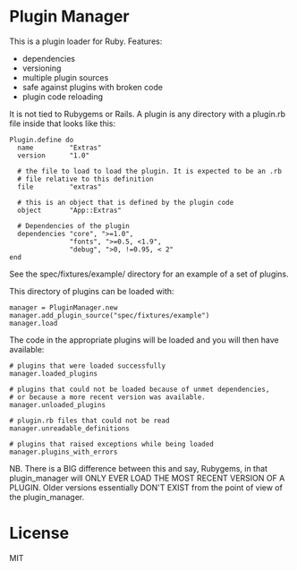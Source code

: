 
Plugin Manager
==============

This is a plugin loader for Ruby. Features:

  * dependencies
  * versioning
  * multiple plugin sources
  * safe against plugins with broken code
  * plugin code reloading
  
It is not tied to Rubygems or Rails. A plugin is any directory with a plugin.rb file
inside that looks like this:
    
    Plugin.define do
      name         "Extras"
      version      "1.0"
      
      # the file to load to load the plugin. It is expected to be an .rb
      # file relative to this definition
      file         "extras"
      
      # this is an object that is defined by the plugin code
      object       "App::Extras"
      
      # Dependencies of the plugin
      dependencies "core", ">=1.0",
                   "fonts", ">=0.5, <1.9",
                   "debug", ">0, !=0.95, < 2"
    end

See the spec/fixtures/example/ directory for an example of a set of plugins.

This
directory of plugins can be loaded with:

    manager = PluginManager.new
    manager.add_plugin_source("spec/fixtures/example")
    manager.load

The code in the appropriate plugins will be loaded and you will then have available:
    
    # plugins that were loaded successfully
    manager.loaded_plugins
    
    # plugins that could not be loaded because of unmet dependencies, 
    # or because a more recent version was available.
    manager.unloaded_plugins
    
    # plugin.rb files that could not be read
    manager.unreadable_definitions
    
    # plugins that raised exceptions while being loaded
    manager.plugins_with_errors

NB. There is a BIG difference between this and say, Rubygems, in that plugin_manager will ONLY EVER
LOAD THE MOST RECENT VERSION OF A PLUGIN. Older versions essentially DON'T EXIST from the point of view
of the plugin_manager.

License
=======

MIT